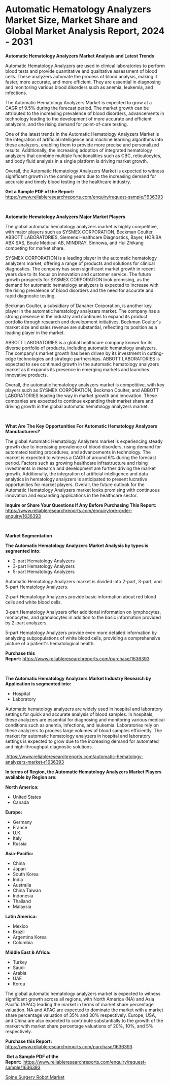 <p><h1>Automatic Hematology Analyzers Market Size, Market Share and Global Market Analysis Report, 2024 - 2031</h1></p><p><strong>Automatic Hematology Analyzers Market Analysis and Latest Trends</strong></p>
<p><p>Automatic Hematology Analyzers are used in clinical laboratories to perform blood tests and provide quantitative and qualitative assessment of blood cells. These analyzers automate the process of blood analysis, making it faster, more accurate, and more efficient. They are essential in diagnosing and monitoring various blood disorders such as anemia, leukemia, and infections.</p><p>The Automatic Hematology Analyzers Market is expected to grow at a CAGR of 9.5% during the forecast period. The market growth can be attributed to the increasing prevalence of blood disorders, advancements in technology leading to the development of more accurate and efficient analyzers, and the rising demand for point-of-care testing.</p><p>One of the latest trends in the Automatic Hematology Analyzers Market is the integration of artificial intelligence and machine learning algorithms into these analyzers, enabling them to provide more precise and personalized results. Additionally, the increasing adoption of integrated hematology analyzers that combine multiple functionalities such as CBC, reticulocytes, and body fluid analysis in a single platform is driving market growth.</p><p>Overall, the Automatic Hematology Analyzers Market is expected to witness significant growth in the coming years due to the increasing demand for accurate and timely blood testing in the healthcare industry.</p></p>
<p><strong>Get a Sample PDF of the Report:&nbsp;</strong> <a href="https://www.reliableresearchreports.com/enquiry/request-sample/1636393">https://www.reliableresearchreports.com/enquiry/request-sample/1636393</a></p>
<p>&nbsp;</p>
<p><strong>Automatic Hematology Analyzers Major Market Players</strong></p>
<p><p>The global automatic hematology analyzers market is highly competitive, with major players such as SYSMEX CORPORATION, Beckman Coulter, ABBOTT LABORATORIES, Siemens Healthcare Diagnostics, Bayer, HORIBA ABX SAS, Boule Medical AB, MINDRAY, Sinnowa, and Hui Zhikang competing for market share.</p><p>SYSMEX CORPORATION is a leading player in the automatic hematology analyzers market, offering a range of products and solutions for clinical diagnostics. The company has seen significant market growth in recent years due to its focus on innovation and customer service. The future growth prospects for SYSMEX CORPORATION look promising, as the demand for automatic hematology analyzers is expected to increase with the rising prevalence of blood disorders and the need for accurate and rapid diagnostic testing.</p><p>Beckman Coulter, a subsidiary of Danaher Corporation, is another key player in the automatic hematology analyzers market. The company has a strong presence in the industry and continues to expand its product portfolio through research and development initiatives. Beckman Coulter's market size and sales revenue are substantial, reflecting its position as a leading player in the market.</p><p>ABBOTT LABORATORIES is a global healthcare company known for its diverse portfolio of products, including automatic hematology analyzers. The company's market growth has been driven by its investment in cutting-edge technologies and strategic partnerships. ABBOTT LABORATORIES is expected to see continued growth in the automatic hematology analyzers market as it expands its presence in emerging markets and launches innovative products.</p><p>Overall, the automatic hematology analyzers market is competitive, with key players such as SYSMEX CORPORATION, Beckman Coulter, and ABBOTT LABORATORIES leading the way in market growth and innovation. These companies are expected to continue expanding their market share and driving growth in the global automatic hematology analyzers market.</p></p>
<p>&nbsp;</p>
<p><strong>What Are The Key Opportunities For Automatic Hematology Analyzers Manufacturers?</strong></p>
<p><p>The global Automatic Hematology Analyzers market is experiencing steady growth due to increasing prevalence of blood disorders, rising demand for automated testing procedures, and advancements in technology. The market is expected to witness a CAGR of around 6% during the forecast period. Factors such as growing healthcare infrastructure and rising investments in research and development are further driving the market growth. Additionally, the integration of artificial intelligence and data analytics in hematology analyzers is anticipated to present lucrative opportunities for market players. Overall, the future outlook for the Automatic Hematology Analyzers market looks promising with continuous innovation and expanding applications in the healthcare sector.</p></p>
<p><strong>Inquire or Share Your Questions If Any Before Purchasing This Report:</strong> <a href="https://www.reliableresearchreports.com/enquiry/pre-order-enquiry/1636393">https://www.reliableresearchreports.com/enquiry/pre-order-enquiry/1636393</a></p>
<p>&nbsp;</p>
<p><strong>Market Segmentation</strong></p>
<p><strong>The Automatic Hematology Analyzers Market Analysis by types is segmented into:</strong></p>
<p><ul><li>2-part Hematology Analyzers</li><li>3-part Hematology Analyzers</li><li>5-part Hematology Analyzers</li></ul></p>
<p><p>Automatic Hematology Analyzers market is divided into 2-part, 3-part, and 5-part Hematology Analyzers. </p><p>2-part Hematology Analyzers provide basic information about red blood cells and white blood cells. </p><p>3-part Hematology Analyzers offer additional information on lymphocytes, monocytes, and granulocytes in addition to the basic information provided by 2-part analyzers. </p><p>5-part Hematology Analyzers provide even more detailed information by analyzing subpopulations of white blood cells, providing a comprehensive picture of a patient's hematological health.</p></p>
<p><strong>Purchase this Report:&nbsp;</strong><a href="https://www.reliableresearchreports.com/purchase/1636393">https://www.reliableresearchreports.com/purchase/1636393</a></p>
<p>&nbsp;</p>
<p><strong>The Automatic Hematology Analyzers Market Industry Research by Application is segmented into:</strong></p>
<p><ul><li>Hospital</li><li>Laboratory</li></ul></p>
<p><p>Automatic hematology analyzers are widely used in hospital and laboratory settings for quick and accurate analysis of blood samples. In hospitals, these analyzers are essential for diagnosing and monitoring various medical conditions such as anemia, infections, and leukemia. Laboratories rely on these analyzers to process large volumes of blood samples efficiently. The market for automatic hematology analyzers in hospital and laboratory settings is expected to grow due to the increasing demand for automated and high-throughput diagnostic solutions.</p></p>
<p><a href="https://www.reliableresearchreports.com/automatic-hematology-analyzers-market-r1636393">&nbsp;https://www.reliableresearchreports.com/automatic-hematology-analyzers-market-r1636393</a></p>
<p><strong>In terms of Region, the Automatic Hematology Analyzers Market Players available by Region are:</strong></p>
<p>
    <p> <strong> North America: </strong>
        <ul>
            <li>United States</li>
            <li>Canada</li>
        </ul>
        </p> 
    <p> <strong> Europe: </strong>
        <ul>
            <li>Germany</li>
            <li>France</li>
            <li>U.K.</li>
            <li>Italy</li>
            <li>Russia</li>
        </ul>
        </p> 
    <p> <strong> Asia-Pacific: </strong>
        <ul>
            <li>China</li>
            <li>Japan</li>
            <li>South Korea</li>
            <li>India</li>
            <li>Australia</li>
            <li>China Taiwan</li>
            <li>Indonesia</li>
            <li>Thailand</li>
            <li>Malaysia</li>
        </ul>
        </p> 
    <p> <strong> Latin America: </strong>
        <ul>
            <li>Mexico</li>
            <li>Brazil</li>
            <li>Argentina Korea</li>
            <li>Colombia</li>
        </ul>
        </p> 
    <p> <strong> Middle East & Africa: </strong>
        <ul>
            <li>Turkey</li>
            <li>Saudi</li>
            <li>Arabia</li>
            <li>UAE</li>
            <li>Korea</li>
        </ul>
    </p>
    </p>
<p><p>The global automatic hematology analyzers market is expected to witness significant growth across all regions, with North America (NA) and Asia Pacific (APAC) leading the market in terms of market share percentage valuation. NA and APAC are expected to dominate the market with a market share percentage valuation of 35% and 30% respectively. Europe, USA, and China are also expected to contribute substantially to the growth of the market with market share percentage valuations of 20%, 10%, and 5% respectively.</p></p>
<p><strong>Purchase this Report: </strong><a href="https://www.reliableresearchreports.com/purchase/1636393">https://www.reliableresearchreports.com/purchase/1636393</a></p>
<p>&nbsp;<strong>Get a Sample PDF of the Report:&nbsp;&nbsp;</strong><a href="https://www.reliableresearchreports.com/enquiry/request-sample/1636393">https://www.reliableresearchreports.com/enquiry/request-sample/1636393</a></p>
<p><strong></strong></p>
<p><p><a href="https://github.com/JameTravis/Market-Research-Report-List-4/blob/main/spine-surgery-robot-market.md">Spine Surgery Robot Market</a></p></p>